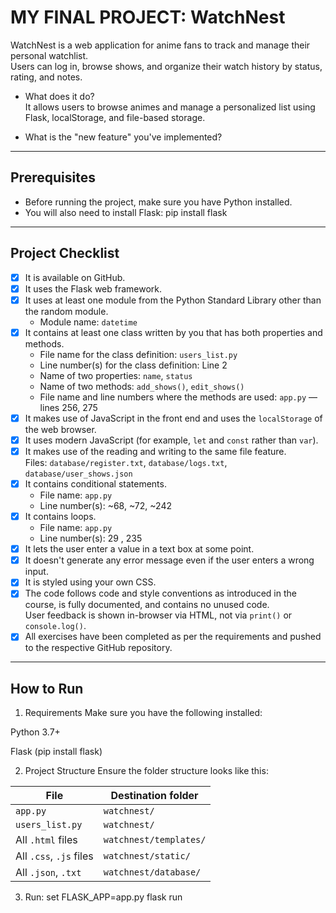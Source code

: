 # MY FINAL PROJECT: WatchNest

WatchNest is a web application for anime fans to track and manage their personal watchlist.  
Users can log in, browse shows, and organize their watch history by status, rating, and notes.

- What does it do?  
  It allows users to browse animes and manage a personalized list using Flask, localStorage, and file-based storage.

- What is the "new feature" you've implemented?  


---

## Prerequisites

- Before running the project, make sure you have Python installed.
- You will also need to install Flask:
    pip install flask

---

## Project Checklist

- [x] It is available on GitHub.
- [x] It uses the Flask web framework.
- [x] It uses at least one module from the Python Standard Library other than the random module.  
  - Module name: `datetime`
- [x] It contains at least one class written by you that has both properties and methods.  
  - File name for the class definition: `users_list.py`  
  - Line number(s) for the class definition: Line 2  
  - Name of two properties: `name`, `status`  
  - Name of two methods: `add_shows()`, `edit_shows()`  
  - File name and line numbers where the methods are used: `app.py` — lines 256, 275
- [x] It makes use of JavaScript in the front end and uses the `localStorage` of the web browser.
- [x] It uses modern JavaScript (for example, `let` and `const` rather than `var`).
- [x] It makes use of the reading and writing to the same file feature.  
  Files: `database/register.txt`, `database/logs.txt`, `database/user_shows.json`
- [x] It contains conditional statements.  
  - File name: `app.py`  
  - Line number(s): ~68, ~72, ~242
- [x] It contains loops.  
  - File name: `app.py`  
  - Line number(s): 29 , 235 
- [x] It lets the user enter a value in a text box at some point.  
- [x] It doesn't generate any error message even if the user enters a wrong input.  
- [x] It is styled using your own CSS.  
- [x] The code follows code and style conventions as introduced in the course, is fully documented, and contains no unused code.  
  User feedback is shown in-browser via HTML, not via `print()` or `console.log()`.
- [x] All exercises have been completed as per the requirements and pushed to the respective GitHub repository.

---

## How to Run

1. Requirements
Make sure you have the following installed:

Python 3.7+

Flask (pip install flask)

2. Project Structure
Ensure the folder structure looks like this:

| File                    | Destination folder     |
| ----------------------- | ---------------------- |
| `app.py`                | `watchnest/`           |
| `users_list.py`         | `watchnest/`           |
| All `.html` files       | `watchnest/templates/` |
| All `.css`, `.js` files | `watchnest/static/`    |
| All `.json`, `.txt`     | `watchnest/database/`  |

3. Run:
set FLASK_APP=app.py
flask run